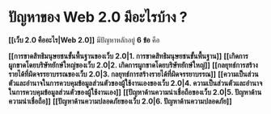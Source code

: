 # ปัญหาของ Web 2.0 มีอะไรบ้าง ?
**[[เว็บ 2.0 คืออะไร|Web 2.0]]** มีปัญหาหลักอยู่ **6 ข้อ** คือ

**[[การขาดสิทธิมนุษยชนขั้นพื้นฐานของเว็บ 2.0|1. การขาดสิทธิมนุษยชนขั้นพื้นฐาน]]**
**[[เกิดการผูกขาดโดยบริษัทยักษ์ใหญ่ของเว็บ 2.0|2. เกิดการผูกขาดโดยบริษัทยักษ์ใหญ่]]**
**[[กลยุทธ์การสร้างรายได้ที่ผิดจรรยาบรรณของเว็บ 2.0|3. กลยุทธ์การสร้างรายได้ที่ผิดจรรยาบรรณ]]**
**[[ความเป็นส่วนตัวและอำนาจในการควบคุมข้อมูลส่วนตัวของผู้ใช้งานเองของเว็บ 2.0|4. ความเป็นส่วนตัวและอำนาจในการควบคุมข้อมูลส่วนตัวของผู้ใช้งานเอง]]**
**[[ปัญหาด้านความน่าเชื่อถือของเว็บ 2.0|5. ปัญหาด้านความน่าเชื่อถือ]]**
**[[ปัญหาด้านความปลอดภัยของเว็บ 2.0|6. ปัญหาด้านความปลอดภัย]]**